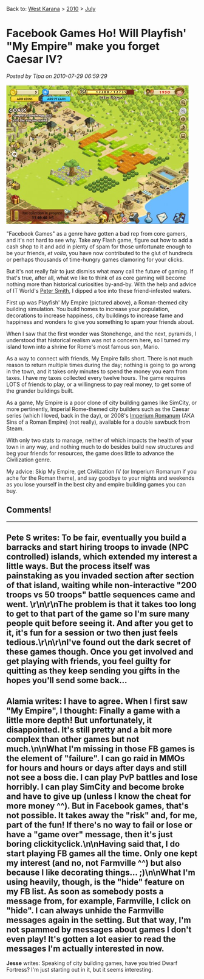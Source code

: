 Back to: [West Karana](/posts/westkarana.md) > [2010](/posts/2010/westkarana.md) > [July](./westkarana.md)
# Facebook Games Ho! Will Playfish' "My Empire" make you forget Caesar IV?

*Posted by Tipa on 2010-07-29 06:59:29*

[![](../../../uploads/2010/07/Fullscreen-capture-7292010-70920-AM-480x366.jpg "My Empire")](../../../uploads/2010/07/Fullscreen-capture-7292010-70920-AM.jpg)

"Facebook Games" as a genre have gotten a bad rep from core gamers, and it's not hard to see why. Take any Flash game, figure out how to add a cash shop to it and add in plenty of spam for those unfortunate enough to be your friends, *et voila*, you have now contributed to the glut of hundreds or perhaps thousands of time-hungry games clamoring for your clicks.

But it's not really fair to just dismiss what many call the future of gaming. If that's true, after all, what we like to think of as core gaming will become nothing more than historical curiosities by-and-by. With the help and advice of IT World's [Peter Smith](http://www.itworld.com/pasmith), I dipped a toe into these friend-infested waters.

First up was Playfish' My Empire (pictured above), a Roman-themed city building simulation. You build homes to increase your population, decorations to increase happiness, city buildings to increase fame and happiness and wonders to give you something to spam your friends about.

When I saw that the first wonder was Stonehenge, and the next, pyramids, I understood that historical realism was not a concern here, so I turned my island town into a shrine for Rome's most famous son, Mario.

As a way to connect with friends, My Empire falls short. There is not much reason to return multiple times during the day; nothing is going to go wrong in the town, and it takes only minutes to spend the money you earn from taxes. I have my taxes collected every twelve hours. The game requires LOTS of friends to play, or a willingness to pay real money, to get some of the grander buildings built.

As a game, My Empire is a poor clone of city building games like SimCity, or more pertinently, Imperial Rome-themed city builders such as the Caesar series (which I loved, back in the day), or 2008's [Imperium Romanum](http://en.wikipedia.org/wiki/Imperium_Romanum_(video_game)) (AKA Sins of a Roman Empire) (not really), available for a double sawbuck from Steam.

With only two stats to manage, neither of which impacts the health of your town in any way, and nothing much to do besides build new structures and beg your friends for resources, the game does little to advance the Civilization genre.

My advice: Skip My Empire, get Civilization IV (or Imperium Romanum if you ache for the Roman theme), and say goodbye to your nights and weekends as you lose yourself in the best city and empire building games you can buy.

## Comments!
---
**Pete S** writes: To be fair, eventually you build a barracks and start hiring troops to invade (NPC controlled) islands, which extended my interest a little ways. But the process itself was painstaking as you invaded section after section of that island, waiting while non-interactive "200 troops vs 50 troops" battle sequences came and went. \r\n\r\nThe problem is that it takes too long to get to that part of the game so I'm sure many people quit before seeing it. And after you get to it, it's fun for a session or two then just feels tedious.\r\n\r\nI've found out the dark secret of these games though. Once you get involved and get playing with friends, you feel guilty for quitting as they keep sending you gifts in the hopes you'll send some back...
---
**Alamia** writes: I have to agree. When I first saw "My Empire", I thought: Finally a game with a little more depth! But unfortunately, it disappointed. It's still pretty and a bit more complex than other games but not much.\n\nWhat I'm missing in those FB games is the element of "failure". I can go raid in MMOs for hours and hours or days after days and still not see a boss die. I can play PvP battles and lose horribly. I can play SimCity and become broke and have to give up (unless I know the cheat for more money ^^). But in Facebook games, that's not possible. It takes away the "risk" and, for me, part of the fun! If there's no way to fail or lose or have a "game over" message, then it's just boring clickityclick.\n\nHaving said that, I do start playing FB games all the time. Only one kept my interest (and no, not Farmville ^^) but also because I like decorating things... ;)\n\nWhat I'm using heavily, though, is the "hide" feature on my FB list. As soon as somebody posts a message from, for example, Farmville, I click on "hide". I can always unhide the Farmville messages again in the setting. But that way, I'm not spammed by messages about games I don't even play! It's gotten a lot easier to read the messages I'm actually interested in now.
---
**Jesse** writes: Speaking of city building games, have you tried Dwarf Fortress? I'm just starting out in it, but it seems interesting.
